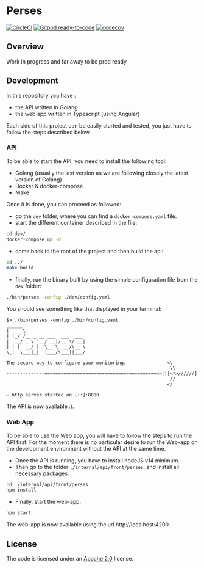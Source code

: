 Perses
======
[![CircleCI](https://circleci.com/gh/perses/perses.svg?style=shield)](https://circleci.com/gh/perses/perses)
[![Gitpod ready-to-code](https://img.shields.io/badge/Gitpod-ready--to--code-blue?logo=gitpod)](https://gitpod.io/#https://github.com/perses/perses)
[![codecov](https://codecov.io/gh/perses/perses/branch/master/graph/badge.svg?token=M37Y9VSVB5)](https://codecov.io/gh/perses/perses)

## Overview

Work in progress and far away to be prod ready 

## Development

In this repository you have :

* the API written in Golang
* the web app written in Typescript (using Angular)

Each side of this project can be easily started and tested, you just have to follow the steps described below.

### API

To be able to start the API, you need to install the following tool:

* Golang (usually the last version as we are following closely the latest version of Golang)
* Docker & docker-compose
* Make

Once it is done, you can proceed as followed:

* go the `dev` folder, where you can find a `docker-compose.yaml` file.
* start the different container described in the file:

```bash
cd dev/
docker-compose up -d
```  

* come back to the root of the project and then build the api:

```bash
cd ../
make build
```

* finally, run the binary built by using the simple configuration file from the `dev` folder:

```bash
./bin/perses -config ./dev/config.yaml
```

You should see something like that displayed in your terminal:

```log
$> ./bin/perses -config ./bin/config.yaml
______                       
| ___ \                      
| |_/ /__ _ __ ___  ___  ___ 
|  __/ _ \ '__/ __|/ _ \/ __|
| | |  __/ |  \__ \  __/\__ \
\_|  \___|_|  |___/\___||___/ 

The secure way to configure your monitoring.               <\
                                                            \\
--------------==========================================>|||<*>//////]
                                                            //
                                                           </

⇨ http server started on [::]:8080

```

The API is now available :).

### Web App

To be able to use the Web app, you will have to follow the steps to run the API first. For the moment there is no
particular desire to run the Web-app on the development environment without the API at the same time.

* Once the API is running, you have to install nodeJS v14 minimum.
* Then go to the folder `./internal/api/front/perses`, and install all necessary packages:

```bash
cd ./internal/api/front/perses
npm install
```

* Finally, start the web-app:

```bash
npm start
```

The web-app is now available using the url http://localhost:4200.

## License

The code is licensed under an [Apache 2.0](./LICENSE) license.
